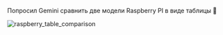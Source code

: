 ---
---
Попросил Gemini сравнить две модели Raspberry PI в виде таблицы 🫠

![raspberry_table_comparison]({{site.url}}/assets/images/raspberry_table_comparison.jpg)